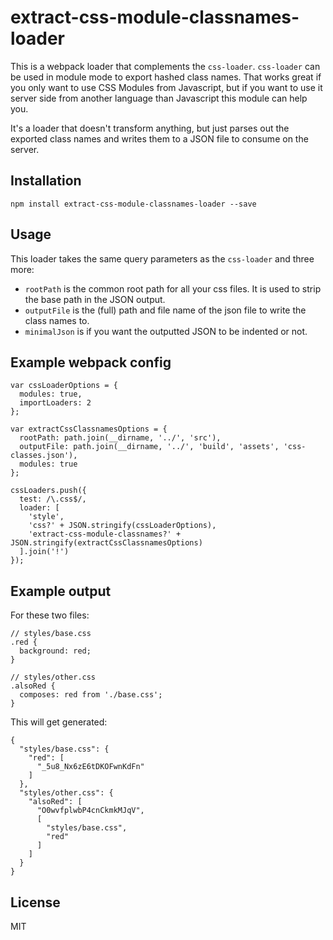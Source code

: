 # extract-css-module-classnames-loader

This is a webpack loader that complements the `css-loader`. `css-loader` can be used in module mode to export hashed class names. That works great if you only want to use CSS Modules from Javascript, but if you want to use it server side from another language than Javascript this module can help you.

It's a loader that doesn't transform anything, but just parses out the exported class names and writes them to a JSON file to consume on the server.

## Installation

```
npm install extract-css-module-classnames-loader --save
```

## Usage

This loader takes the same query parameters as the `css-loader` and three more:
* `rootPath` is the common root path for all your css files. It is used to strip the base path in the JSON output.
* `outputFile` is the (full) path and file name of the json file to write the class names to.
* `minimalJson` is if you want the outputted JSON to be indented or not.

## Example webpack config
```
var cssLoaderOptions = {
  modules: true,
  importLoaders: 2
};

var extractCssClassnamesOptions = {
  rootPath: path.join(__dirname, '../', 'src'),
  outputFile: path.join(__dirname, '../', 'build', 'assets', 'css-classes.json'),
  modules: true
};

cssLoaders.push({
  test: /\.css$/,
  loader: [
    'style',
    'css?' + JSON.stringify(cssLoaderOptions),
    'extract-css-module-classnames?' + JSON.stringify(extractCssClassnamesOptions)
  ].join('!')
});
```

## Example output
For these two files:
```
// styles/base.css
.red {
  background: red;
}

// styles/other.css
.alsoRed {
  composes: red from './base.css';
}
```

This will get generated:
```
{
  "styles/base.css": {
    "red": [
      "_5u8_Nx6zE6tDKOFwnKdFn"
    ]
  },
  "styles/other.css": {
    "alsoRed": [
      "O0wvfplwbP4cnCkmkMJqV",
      [
        "styles/base.css",
        "red"
      ]
    ]
  }
}
```

## License

MIT
